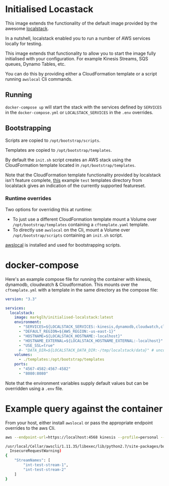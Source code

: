 # Initialised Locastack
This image extends the functionality of the default image provided by the awesome [localstack](https://github.com/localstack/localstack).

In a nutshell, localstack enabled you to run a number of AWS services locally for testing.

This image extends that functionality to allow you to start the image fully initialised with your configuration. For example Kinesis Streams, SQS queues, Dynamo Tables, etc.

You can do this by providing either a CloudFormation template or a script running `awslocal` Cli commands.

## Running
`docker-compose up` will start the stack with the services defined by `SERVICES` in the `docker-compose.yml` or `LOCALSTACK_SERVICES` in the `.env` overrides.

## Bootstrapping
Scripts are copied to `/opt/bootstrap/scripts`.

Templates are copied to `/opt/bootstrap/templates`.

By default the `init.sh` script creates an AWS stack using the CloudFormation template located in `/opt/bootstrap/templates`.

Note that the CloudFormation template functionality provided by localstack isn't feature complete, [this](https://github.com/localstack/localstack/tree/master/tests/integration/templates) example `test` templates directory from localstack gives an indication of the currently supported featureset.

### Runtime overrides
Two options for overriding this at runtime:
- To just use a different CloudFormation template mount a Volume over `/opt/bootstrap/templates` containing a `cftemplate.yaml` template.
- To directly use `awslocal` on the Cli, mount a Volume over `/opt/bootstrap/scripts` containing an `init.sh` script.

[awslocal](https://github.com/localstack/awscli-local) is installed and used for bootstrapping scripts.

# docker-compose
Here's an example compose file for running the container with kinesis, dynamodb, cloudwatch & Cloudformation. 
This mounts over the `cftemplate.yml` with a template in the same directory as the compose file:

```yaml
version: "3.3"

services:
  localstack:
    image: markglh/initialised-localstack:latest
    environment:
      - "SERVICES=${LOCALSTACK_SERVICES:-kinesis,dynamodb,cloudwatch,cloudformation}"
      - "DEFAULT_REGION=${AWS_REGION:-us-east-1}"
      - "HOSTNAME=${LOCALSTACK_HOSTNAME:-localhost}"
      - "HOSTNAME_EXTERNAL=${LOCALSTACK_HOSTNAME_EXTERNAL:-localhost}"
      - "USE_SSL=true"
      #- "DATA_DIR=${LOCALSTACK_DATA_DIR:-/tmp/localstack/data}" # uncomment if you want to persist data between runs
    volumes:
      - ./templates:/opt/bootstrap/templates
    ports:
      - "4567-4582:4567-4582"
      - "8080:8080"
```

Note that the environment variables supply default values but can be overridden using a `.env` file.

# Example query against the container
From your host, either install `awslocal` or pass the appropriate endpoint overrides to the aws Cli.

```bash
aws --endpoint-url=https://localhost:4568 kinesis --profile=personal --no-verify-ssl list-streams                                                   

/usr/local/Cellar/awscli/1.11.35/libexec/lib/python2.7/site-packages/botocore/vendored/requests/packages/urllib3/connectionpool.py:768: InsecureRequestWarning: Unverified HTTPS request is being made. Adding certificate verification is strongly advised. See: https://urllib3.readthedocs.org/en/latest/security.html
  InsecureRequestWarning)
{
    "StreamNames": [
        "int-test-stream-1",
        "int-test-stream-2"
    ]
}
```
